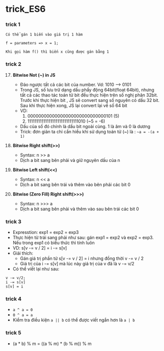 # trick_ES6

### trick 1
```
Có thể gán 1 biến vào giá trị 1 hàm

f = parameters => x = 1;

Khi gọi hàm f() thì biến x cũng được gán bằng 1
```


### trick 2
17. **Bitwise Not (~) in JS**
    * Đảo ngược tất cả các bit của number. Vd: 1010 --> 0101
    * Trong JS, số lưu trữ dạng dấu phẩy động 64bit(float 64bit), nhưng tất cả các thao tác toán tử bit đều thực hiện trên số nghị phân 32bit. Trước khi thực hiện bit , JS sẽ convert sang số nguyên có dấu 32 bit. Sau khi thực hiện xong, JS lại convert lại về số 64 bit
    * VD: 
         1. 00000000000000000000000000000101 (5)
         2. 11111111111111111111111111111010 (~5 = -6)
    * Dấu của số đó chính là dấu bit ngoài cùng. 1 là âm và 0 là dương
    * Trick: đơn giản ta chỉ cần hiểu khi sử dụng toán tử (~) là : ```~a = -(a + 1)```
   
18. **Bitwise Right shift(>>)**
    * Syntax: n >> a
    * Dịch a bit sang bên phải và giữ nguyên dấu của n
    
19. **Bitwise Left shift(<<)**
    * Syntax: n << a
    * Dịch a bit sang bên trái và thêm vào bên phải các bit 0

29. **Bitwise (Zero Fill) Right shift(>>>)**
    * Syntax: n >>> a
    * Dịch a bit sang bên phải và thêm vào sau bên trái các bit 0

### trick 3
   * Expresstion: exp1 = exp2 = exp3
   * Thực hiện từ trái sang phải như sau: gán exp1 = exp2 và exp2 = exp3. Nếu trong exp1 có biểu thức thì tính luôn
   * VD: s[v -= v / 2] = i -= s[v]
   * Giải thích: 
       * Gán giá trị phần tử s[v -= v / 2] = i nhưng đồng thời v -= v / 2
       * Giá trị của i -= s[v] mà lúc này giá trị của v đã là v -= v/2
   * Có thể viết lại như sau:
   ```
   v -= v/2;
   i -= s[v]
   s[v] = i
   ```
   

### trick 4
   * ```a ^ a = 0```
   * ```0 ^ a = a```
   * Kiểm tra điều kiện ```a || b``` có thể được viết ngắn hơn là ```a | b```
  
### trick 5
   * (a * b) % m = ((a % m) * (b % m)) % m
